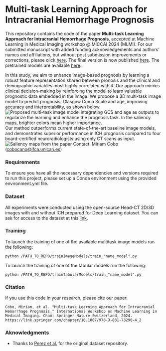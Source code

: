 # Multi-task Learning Approach for Intracranial Hemorrhage Prognosis

This repository contains the code of the paper **Multi-task Learning Approach for Intracranial Hemorrhage Prognosis**, accepted at Machine Learning in Medical Imaging workshop @ MICCAI 2024 (MLMI). For our submitted manuscript with added funding acknowledgements and authors' names and affiliations, but without post submission improvements or corrections, please click [here](https://arxiv.org/abs/2408.08784). The final version is now published [here](https://link.springer.com/chapter/10.1007/978-3-031-73290-4_2). The pretrained models are available [here](https://huggingface.co/MiriamCobo/MultitaskLearning_ICH_Prognosis).

In this study, we aim to enhance image-based prognosis by learning a robust feature representation shared between pronosis and the clinical and demographic variables most highly correlated with it. Our approach mimics clinical decision-making by reinforcing the model to learn valuable prognostic data embedded in the image. We propose a 3D multi-task image model to predict prognosis, Glasgow Coma Scale and age, improving accuracy and interpretability, as shown below.
![Proposed multi-task image model integrating GCS and age as outputs to regularize the learning and enhance the prognosis task. In the saliency maps, brighter colors mean higher importance.](Figures/Figure_Method.png)
Our method outperforms current state-of-the-art baseline image models, and demonstrates superior performance in ICH prognosis compared to four board-certified neuroradiologists using only CT scans as input.
![Saliency maps from the paper](Figures/Figure3_SM_guidedBackProp.png)
Contact: Miriam Cobo (cobocano@ifca.unican.es)

### Requirements

To ensure you have all the necessary dependencies and versions required to run this project, please set up a Conda environment using the provided environment.yml file.

### Dataset

All experiments were conducted using the open-source Head-CT 2D/3D images with and without
ICH prepared for Deep Learning dataset. You can ask for access to the dataset at this [link](https://digital.csic.es/handle/10261/275792).

### Training

To launch the training of one of the available multitask image models run the following:

```
python /PATH_TO_REPO/trainImageModels/train_"name_model".py 
```

To launch the training of one of the tabular models run the following:
```
python /PATH_TO_REPO/trainTabularModels/train_"name_model".py 
```

### Citation

If you use this code in your research, please cite our paper:
```
Cobo, Miriam, et al. "Multi-task Learning Approach for Intracranial Hemorrhage Prognosis." International Workshop on Machine Learning in Medical Imaging. Cham: Springer Nature Switzerland, 2024. https://link.springer.com/chapter/10.1007/978-3-031-73290-4_2
```


### Aknowledgments

* Thanks to [Perez et al.](https://digital.csic.es/handle/10261/275792) for the original dataset repository. 
